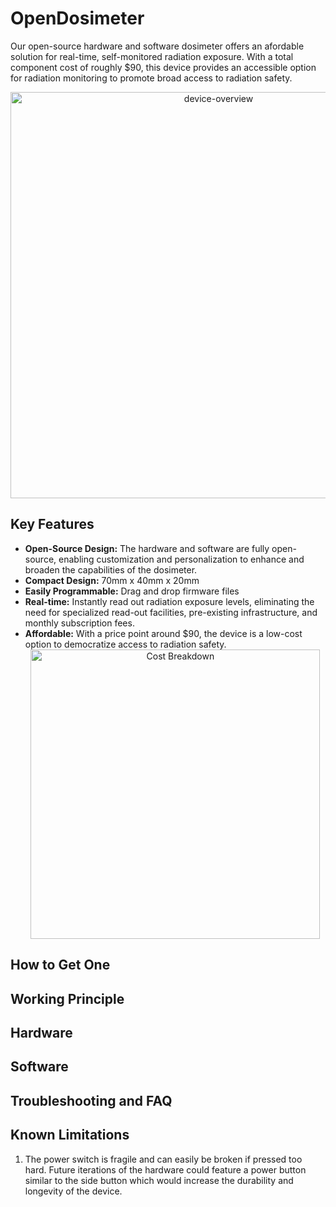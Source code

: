 # OpenDosimeter

Our open-source hardware and software dosimeter offers an afordable solution for real-time, self-monitored radiation exposure. With a total component cost of roughly $90, this device provides an accessible option for radiation monitoring to promote broad access to radiation safety.

<div align=center>
<img width="650" alt="device-overview" src="https://github.com/user-attachments/assets/54826510-fd85-4265-87bd-19655e41ca28">
</div>

## Key Features 
- **Open-Source Design:** The hardware and software are fully open-source, enabling customization and personalization to enhance and broaden the capabilities of the dosimeter.
- **Compact Design:** 70mm x 40mm x 20mm
- **Easily Programmable:** Drag and drop firmware files
- **Real-time:** Instantly read out radiation exposure levels, eliminating the need for specialized read-out facilities, pre-existing infrastructure, and monthly subscription fees.
- **Affordable:** With a price point around $90, the device is a low-cost option to democratize access to radiation safety.
  <div align=center>
    <img width="463" alt="Cost Breakdown" src="https://github.com/user-attachments/assets/65f5abfe-b1fb-4192-8f79-10c1414b636d">
  </div>

## How to Get One 

## Working Principle 

## Hardware 

## Software 

## Troubleshooting and FAQ

## Known Limitations 
1. The power switch is fragile and can easily be broken if pressed too hard. Future iterations of the hardware could feature a power button similar to the side button which would increase the durability and longevity of the device.

